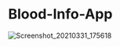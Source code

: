 # Blood-Info-App
![Screenshot_20210331_175618](https://user-images.githubusercontent.com/68055125/113308624-fa745b00-9323-11eb-8888-2d063e85ddea.jpg)
